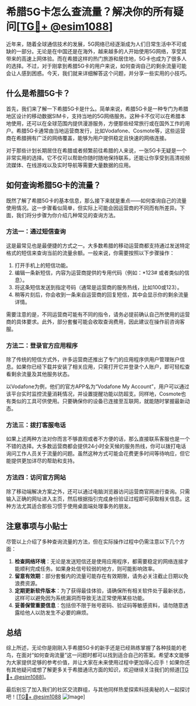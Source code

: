 # 希腊5G卡怎么查流量？解决你的所有疑问[[TG💪+ @esim1088](https://t.me/s/esim1088)]

近年来，随着全球通信技术的发展，5G网络已经逐渐成为人们日常生活中不可或缺的一部分。无论是在中国还是在海外，越来越多的人开始使用5G网络，享受其带来的高速上网体验。而在希腊这样的热门旅游和居住地，5G卡也成为了很多人的选择。不过，对于刚拿到希腊5G卡的用户来说，如何查询自己的剩余流量可能会让人感到困惑。今天，我们就来详细解答这个问题，并分享一些实用的小技巧。

## 什么是希腊5G卡？

首先，我们来了解一下希腊5G卡是什么。简单来说，希腊5G卡是一种专门为希腊地区设计的移动数据SIM卡，支持当地的5G网络服务。这种卡不仅可以在希腊本地使用，还可以在全球范围内提供漫游服务，方便那些经常旅行或在国外工作的用户。希腊5G卡通常由当地运营商发行，比如Vodafone、Cosmote等，这些运营商在希腊拥有广泛的网络覆盖，能够为用户提供稳定且快速的网络连接。

对于那些计划长期居住在希腊或者频繁前往希腊的人来说，一张5G卡无疑是一个非常实用的选择。它不仅可以帮助你随时随地保持联系，还能让你享受到高清视频流媒体、在线游戏以及实时导航等需要大量数据的应用。

## 如何查询希腊5G卡的流量？

既然了解了希腊5G卡的基本信息，那么接下来就是重点——如何查询自己的流量使用情况。这一步骤看似简单，但实际上可能会因运营商的不同而有所差异。下面，我们将分步骤为你介绍几种常见的查询方法。

### 方法一：通过短信查询

这是最常见也是最便捷的方式之一。大多数希腊的移动运营商都支持通过发送特定格式的短信来查询当前的流量余额。一般来说，你需要按照以下步骤操作：

1. 打开手机上的短信功能。
2. 编辑一条新短信，内容为运营商提供的专用代码（例如：*123# 或者类似的信息）。
3. 将这条短信发送到指定号码（通常是运营商的服务热线，比如100或123）。
4. 稍等片刻后，你会收到一条来自运营商的回复短信，其中会显示你的剩余流量详情。

需要注意的是，不同运营商可能有不同的指令，请务必提前确认自己所使用的运营商的具体要求。此外，部分套餐可能会收取查询费用，因此建议在操作前咨询客服。

### 方法二：登录官方应用程序

除了传统的短信方式外，许多运营商还推出了专门的应用程序供用户管理账户信息。如果你已经下载并安装了相关应用，只需打开它并登录个人账户，即可轻松查看剩余流量及其他服务状态。

以Vodafone为例，他们的官方APP名为“Vodafone My Account”，用户可以通过该平台实时监控流量消耗情况，并设置提醒功能以防超支。同样地，Cosmote也有类似的工具可供使用。只要确保你的设备已连接至互联网，就能随时掌握最新动态。

### 方法三：拨打客服电话

如果上述两种方法对你而言不够直观或者不方便的话，那么直接联系客服也是一个不错的选择。大多数运营商都会提供24小时全天候的服务热线，你可以拨打电话询问工作人员关于流量的问题。虽然这种方式可能会花费更多时间等待响应，但它能提供更加详尽的帮助和支持。

### 方法四：访问官方网站

除了移动端解决方案之外，还可以通过电脑浏览器访问运营商官网进行查询。只需输入正确的网址进入主页，然后根据指引完成身份验证过程即可获取相关信息。这种方法尤其适合那些习惯于使用桌面端处理事务的朋友。

## 注意事项与小贴士

尽管以上介绍了多种查询流量的方法，但在实际操作过程中仍需注意以下几个方面：

1. **检查网络环境**：无论是发送短信还是使用应用程序，都需要稳定的网络连接才能顺利完成任务。如果身处信号较弱的地方，则可能影响效率。
2. **留意有效期**：部分套餐内的流量可能存在有效期限，请务必关注截止日期以免浪费资源。
3. **定期更新软件版本**：为了获得最佳体验，请确保所有相关软件处于最新状态，这样可以避免因为系统漏洞而导致无法正常使用某些功能。
4. **妥善保管重要信息**：包括但不限于账号密码、验证码等敏感资料，请勿随意透露给他人以防发生不必要的麻烦。

## 总结

综上所述，无论你是刚刚入手希腊5G卡的新手还是已经熟练掌握了各种技能的老鸟，在面对“如何查询流量”这一问题时都可以找到适合自己的答案。希望本文能够为大家提供足够的参考价值，并让大家在未来使用过程中更加得心应手！如果你还有其他疑问或想了解更多关于希腊通讯方面的知识，欢迎继续关注我们的频道[[TG💪+ @esim1088](https://t.me/s/esim1088)]。

最后别忘了加入我们的社区交流群组，与其他同样热爱探索科技奥秘的人一起探讨吧！[[TG💪+ @esim1088](https://t.me/s/esim1088) ![Image](https://i.postimg.cc/4NQfJmqS/Snipaste-2025-05-13-00-14-12.png)]